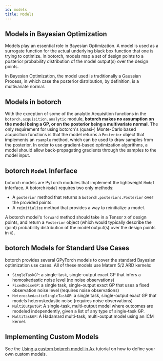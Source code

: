 ```yaml
---
id: models
title: Models
---
```


## Models in Bayesian Optimization
Models play an essential role in Bayesian Optimization. A model is used as a surrogate
function for the actual underlying black box function that one is trying to
optimize. In botorch, models map a set of design points to a posterior
probability distribution of the model output(s) over the design points.

In Bayesian Optimization, the model used is traditionally a Gaussian Process,
in which case the posterior distribution, by definition, is a multivariate
normal.

## Models in botorch
With the exception of some of the analytic Acquisition functions in the
`botorch.acquisition.analytic` module, **botorch makes no assumption on the model
being a GP, or on the posterior being a multivariate normal.**
The only requirement for using botorch's (quasi-) Monte-Carlo based acquisition
functions is that the model returns a `Posterior` object that implements an
`rsample` method, which can be used to draw samples from the posterior.
In order to use gradient-based optimization algorithms, a model
should allow back-propagating gradients through the samples to the model input.

## botorch `Model` Inferface
botorch models are PyTorch modules that implement the lightweight `Model` inferface. A botorch `Model` requires two only methods:

* A `posterior` method that returns a `botorch.posteriors.Posterior` over the provided points.
* A `reinitialize` method that provides a way to reinitialize a model.

A botorch model's `forward` method should take in a Tensor `X` of design points, and return a
`Posterior` object (which would typically describe the (joint) probability distribution of the
model output(s) over the design points in `X`).

## botorch Models for Standard Use Cases
botorch provides several GPyTorch models to cover the standard Bayesian optimization use cases. All of these models use Matern 5/2 ARD kernels:
* `SingleTaskGP`: a single-task, single-output exact GP that infers a homoskedastic noise level (no noise observations)
* `FixedNoiseGP`: a single task, single-output exact GP that uses a fixed observation noise level (requires noise observations)
* `HeteroskedasticSingleTaskGP`: a single task, single-output exact GP that models heteroskedastic noise (requires noise observations)
* `MultiOutputGP`: A single-task, multi-output model where outcomes are modeled independently, given a list of any type of single-task GP.
* `MultiTaskGP`: A Hadamard multi-task, multi-output model using an ICM kernel.

## Implementing Custom Models
See the [Using a custom botorch model in Ax](../tutorials/custom_botorch_model_in_ax) tutorial on how to define your own custom models.